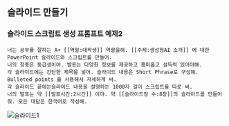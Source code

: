## 슬라이드 만들기

### 슬라이드 스크립트 생성 프롬프트 예제2
```
너는 공부를 잘하는 A+ [[역할:대학생]] 역할을해. [[주제:생성형AI 소개]] 에 대한 PowerPoint 슬라이드와 스크립트를 만들어.
너의 청중은 동급생이야. 발표는 다양한 정보를 제공하고 흥미롭고 설득력 있어야해.
각 슬라이드에는 간단한 제목을 넣어. 슬라이드 내용은 Short Phrase로 구성해. Bulleted points 를 사용해서 자세하게 써.
각 슬라이드 끝에는슬라이드 내용을 설명하는 1000자 길이 스크립트를 따로 써.
너의 발표는 약 [[발표시간:2시간]] 이야. 약 [[슬라이드장 수:8장]]의 슬라이드를 만들어줘. 모든 대답은 한국어로 작성해.
```
![슬라이드1](https://github.com/lormadus/chatgpt-handson/assets/14273433/d31256fa-b296-45bf-8457-273dbdb292fc)
